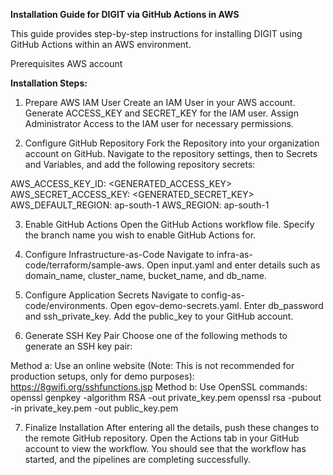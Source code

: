 **Installation Guide for DIGIT via GitHub Actions in AWS**

This guide provides step-by-step instructions for installing DIGIT using GitHub Actions within an AWS environment.

Prerequisites
AWS account

**Installation Steps:**

1. Prepare AWS IAM User
Create an IAM User in your AWS account.
Generate ACCESS_KEY and SECRET_KEY for the IAM user.
Assign Administrator Access to the IAM user for necessary permissions.

2. Configure GitHub Repository
Fork the Repository into your organization account on GitHub.
Navigate to the repository settings, then to Secrets and Variables, and add the following repository secrets:

AWS_ACCESS_KEY_ID: <GENERATED_ACCESS_KEY>
AWS_SECRET_ACCESS_KEY: <GENERATED_SECRET_KEY>
AWS_DEFAULT_REGION: ap-south-1
AWS_REGION: ap-south-1

3. Enable GitHub Actions
Open the GitHub Actions workflow file.
Specify the branch name you wish to enable GitHub Actions for.

4. Configure Infrastructure-as-Code
Navigate to infra-as-code/terraform/sample-aws.
Open input.yaml and enter details such as domain_name, cluster_name, bucket_name, and db_name.

5. Configure Application Secrets
Navigate to config-as-code/environments.
Open egov-demo-secrets.yaml.
Enter db_password and ssh_private_key.
Add the public_key to your GitHub account.

6. Generate SSH Key Pair
Choose one of the following methods to generate an SSH key pair:

Method a: Use an online website (Note: This is not recommended for production setups, only for demo purposes): https://8gwifi.org/sshfunctions.jsp
Method b: Use OpenSSL commands:
openssl genpkey -algorithm RSA -out private_key.pem
openssl rsa -pubout -in private_key.pem -out public_key.pem

7. Finalize Installation
After entering all the details, push these changes to the remote GitHub repository.
Open the Actions tab in your GitHub account to view the workflow. You should see that the workflow has started, and the pipelines are completing successfully.

